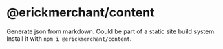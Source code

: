 # @erickmerchant/content

Generate json from markdown. Could be part of a static site build system. Install it with `npm i @erickmerchant/content`.
